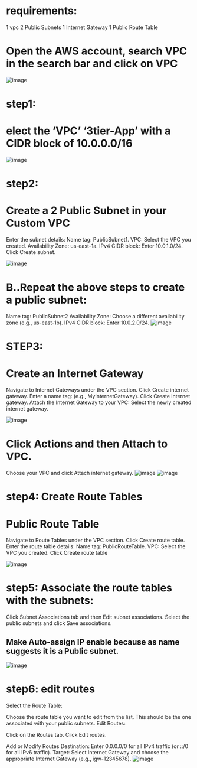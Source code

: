 # requirements:
1 vpc
2 Public Subnets
1 Internet Gateway
1 Public Route Table

# Open the AWS account, search VPC in the search bar and click on VPC

![image](https://miro.medium.com/v2/resize:fit:1400/format:webp/1*fIrk-zLWEb4mepZjY1kiRw.png)

# step1:
 # elect the ‘VPC’ ‘3tier-App’ with a CIDR block of 10.0.0.0/16

![image](https://github.com/user-attachments/assets/554938be-d729-477e-bf1e-137f12995ee3)

# step2:
# Create a 2 Public Subnet in your Custom VPC
Enter the subnet details: Name tag: PublicSubnet1. 
VPC: Select the VPC you created. 
Availability Zone: us-east-1a. 
IPv4 CIDR block: Enter 10.0.1.0/24. Click Create subnet.

![image](https://github.com/user-attachments/assets/405d93de-f939-4e70-aef5-d6839c69c574)

# B..Repeat the above steps to create a public subnet:
Name tag: PublicSubnet2
Availability Zone: Choose a different availability zone (e.g., us-east-1b).
IPv4 CIDR block: Enter 10.0.2.0/24.
![image](https://github.com/user-attachments/assets/c461c26d-ea92-4e46-9b00-5f9c8bd1f133)



# STEP3:
# Create an Internet Gateway
Navigate to Internet Gateways under the VPC section.
Click Create internet gateway.
Enter a name tag: (e.g., MyInternetGateway).
Click Create internet gateway.
Attach the Internet Gateway to your VPC:
Select the newly created internet gateway.

![image](https://github.com/user-attachments/assets/9a53eb7b-9a78-4c70-aa60-506b35cc5be5)


# Click Actions and then Attach to VPC.
Choose your VPC and click Attach internet gateway.
![image](https://github.com/user-attachments/assets/e19b64fe-c804-4934-9792-47ad9b608ef9)
![image](https://github.com/user-attachments/assets/eeed7d1f-7ae9-4647-b589-04c6e91f064f)


# step4: Create Route Tables
# Public Route Table

Navigate to Route Tables under the VPC section.
Click Create route table.
Enter the route table details:
Name tag: PublicRouteTable.
VPC: Select the VPC you created.
Click Create route table

![image](https://github.com/user-attachments/assets/bbcfc989-799c-40ea-91a7-b08aa2b95c34)

# step5: Associate the  route tables with the subnets:
Click Subnet Associations tab and then Edit subnet associations.
Select the public subnets and click Save associations.

##  Make Auto-assign IP enable because as name suggests it is a Public subnet.
![image](https://github.com/user-attachments/assets/a431f026-89b3-4719-bf65-123a23f71372)

# step6: edit routes
Select the Route Table:

Choose the route table you want to edit from the list. This should be the one associated with your public subnets.
Edit Routes:

Click on the Routes tab.
Click Edit routes.

Add or Modify Routes
Destination: Enter 0.0.0.0/0 for all IPv4 traffic (or ::/0 for all IPv6 traffic).
Target: Select Internet Gateway and choose the appropriate Internet Gateway (e.g., igw-12345678).
![image](https://github.com/user-attachments/assets/567e2feb-8600-49a5-ad4b-711c623af1f5)


